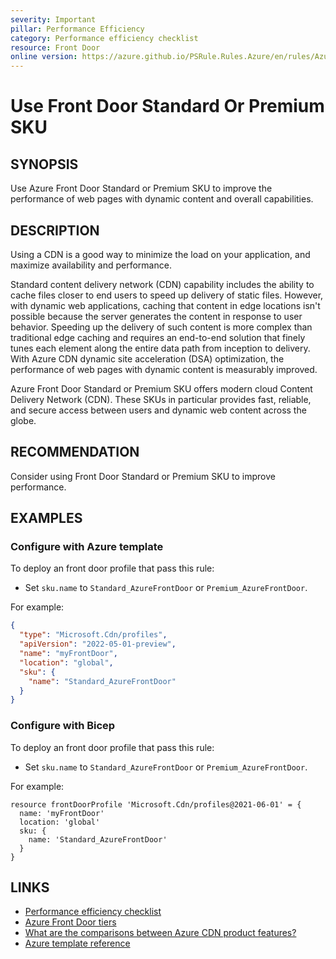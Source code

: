 ```yaml
---
severity: Important
pillar: Performance Efficiency
category: Performance efficiency checklist
resource: Front Door
online version: https://azure.github.io/PSRule.Rules.Azure/en/rules/Azure.CDN.UseFrontDoor/
---
```


# Use Front Door Standard Or Premium SKU

## SYNOPSIS

Use Azure Front Door Standard or Premium SKU to improve the performance of web pages with dynamic content and overall capabilities.

## DESCRIPTION

Using a CDN is a good way to minimize the load on your application, and maximize availability and performance.

Standard content delivery network (CDN) capability includes the ability to cache files closer to end users to speed up delivery of static files. However, with dynamic web applications, caching that content in edge locations isn't possible because the server generates the content in response to user behavior. Speeding up the delivery of such content is more complex than traditional edge caching and requires an end-to-end solution that finely tunes each element along the entire data path from inception to delivery. With Azure CDN dynamic site acceleration (DSA) optimization, the performance of web pages with dynamic content is measurably improved.

Azure Front Door Standard or Premium SKU offers modern cloud Content Delivery Network (CDN).
These SKUs in particular provides fast, reliable, and secure access between users and dynamic web content across the globe.

## RECOMMENDATION

Consider using Front Door Standard or Premium SKU to improve performance.

## EXAMPLES

### Configure with Azure template

To deploy an front door profile that pass this rule:

- Set `sku.name` to `Standard_AzureFrontDoor` or `Premium_AzureFrontDoor`.

For example:

```json
{
  "type": "Microsoft.Cdn/profiles",
  "apiVersion": "2022-05-01-preview",
  "name": "myFrontDoor",
  "location": "global",
  "sku": {
    "name": "Standard_AzureFrontDoor"
  }
}
```

### Configure with Bicep

To deploy an front door profile that pass this rule:

- Set `sku.name` to `Standard_AzureFrontDoor` or `Premium_AzureFrontDoor`.

For example:

```bicep
resource frontDoorProfile 'Microsoft.Cdn/profiles@2021-06-01' = {
  name: 'myFrontDoor'
  location: 'global'
  sku: {
    name: 'Standard_AzureFrontDoor'
  }
}
```

## LINKS

- [Performance efficiency checklist](https://docs.microsoft.com/azure/architecture/framework/scalability/performance-efficiency)
- [Azure Front Door tiers](https://docs.microsoft.com/azure/frontdoor/standard-premium/tier-comparison)
- [What are the comparisons between Azure CDN product features?](https://docs.microsoft.com/azure/cdn/cdn-features)
- [Azure template reference](https://docs.microsoft.com/azure/templates/microsoft.cdn/profiles)
